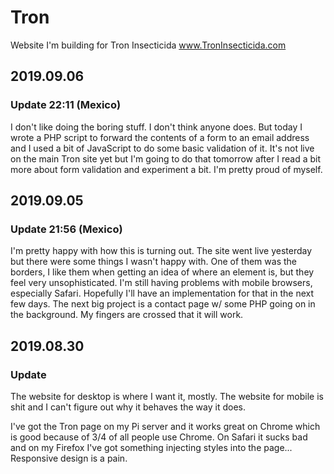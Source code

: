 # Tron
Website I'm building for Tron Insecticida www.TronInsecticida.com

## 2019.09.06

### Update 22:11 (Mexico)

I don't like doing the boring stuff. I don't think anyone does. But today I wrote a PHP script to forward the contents of a form to an email address and I used a bit of JavaScript to do some basic validation of it. It's not live on the main Tron site yet but I'm going to do that tomorrow after I read a bit more about form validation and experiment a bit. I'm pretty proud of myself.

## 2019.09.05

### Update 21:56 (Mexico)

I'm pretty happy with how this is turning out. The site went live yesterday but there were some things I wasn't happy with. One of them was the borders, I like them when getting an idea of where an element is, but they feel very unsophisticated. I'm still having problems with mobile browsers, especially Safari. Hopefully I'll have an implementation for that in the next few days. The next big project is a contact page w/ some PHP going on in the background. My fingers are crossed that it will work.

## 2019.08.30

### Update

The website for desktop is where I want it, mostly. The website for mobile is shit and I can't figure out why it behaves the way it does. 

I've got the Tron page on my Pi server and it works great on Chrome which is good because of 3/4 of all people use Chrome. On Safari it sucks bad and on my Firefox I've got something injecting styles into the page... Responsive design is a pain.
